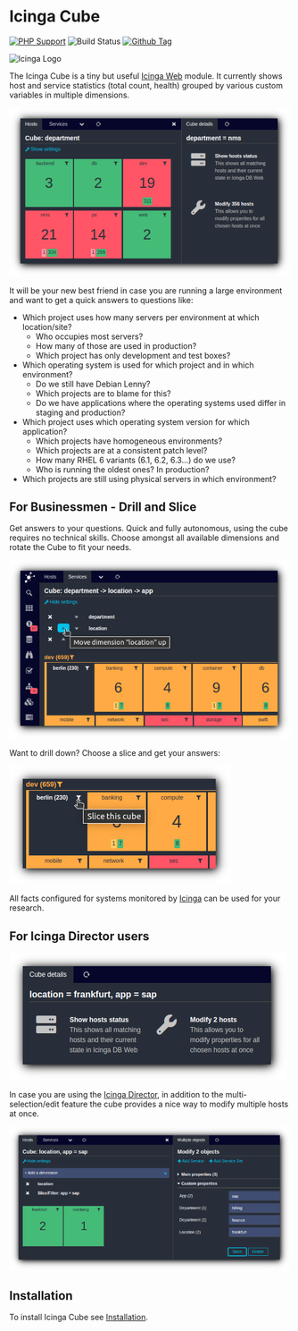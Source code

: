 # Icinga Cube

[![PHP Support](https://img.shields.io/badge/php-%3E%3D%207.2-777BB4?logo=PHP)](https://php.net/)
![Build Status](https://github.com/icinga/icingaweb2-module-cube/workflows/PHP%20Tests/badge.svg?branch=master)
[![Github Tag](https://img.shields.io/github/tag/Icinga/icingaweb2-module-cube.svg)](https://github.com/Icinga/icingaweb2-module-cube)

![Icinga Logo](https://icinga.com/wp-content/uploads/2014/06/icinga_logo.png)

The Icinga Cube is a tiny but useful [Icinga Web](https://github.com/Icinga/icingaweb2)
module. It currently shows host and service statistics (total count, health) grouped by
various custom variables in multiple dimensions.

![Cube - Overview](doc/img/cube_simple.png)

It will be your new best friend in case you are running a large environment and
want to get a quick answers to questions like:

* Which project uses how many servers per environment at which location/site?
  * Who occupies most servers?
  * How many of those are used in production?
  * Which project has only development and test boxes? 
* Which operating system is used for which project and in which environment?
  * Do we still have Debian Lenny?
  * Which projects are to blame for this?
  * Do we have applications where the operating systems used differ in staging
    and production? 
* Which project uses which operating system version for which application?
  * Which projects have homogeneous environments?
  * Which projects are at a consistent patch level?
  * How many RHEL 6 variants (6.1, 6.2, 6.3...) do we use?
  * Who is running the oldest ones? In production?
* Which projects are still using physical servers in which environment?

For Businessmen - Drill and Slice
---------------------------------

Get answers to your questions. Quick and fully autonomous, using the cube
requires no technical skills. Choose amongst all available dimensions and rotate
the Cube to fit your needs.

![Cube - Configure Dimensions](doc/img/cube_move-up.png)

Want to drill down? Choose a slice and get your answers:

![Cube - Configure Dimensions](doc/img/cube_slice.png)

All facts configured for systems monitored by [Icinga](https://www.icinga.com/)
can be used for your research.

For Icinga Director users
-------------------------

![Cube - Action Links](doc/img/cube_action-links.png)

In case you are using the [Icinga Director](https://github.com/Icinga/icingaweb2-module-director),
in addition to the multi-selection/edit feature the cube provides a nice way to
modify multiple hosts at once.

![Cube - Director multi-edit](doc/img/cube_director.png)

Installation
------------

To install Icinga Cube see [Installation](https://icinga.com/docs/icinga-cube/latest/doc/02-Installation/).
